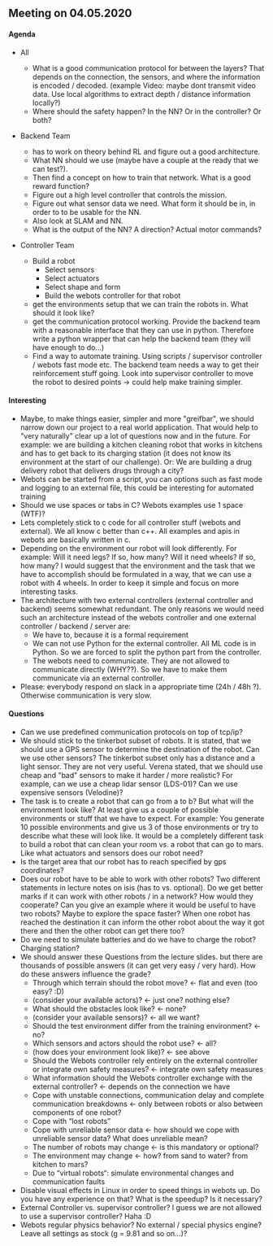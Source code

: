 
## Meeting on 04.05.2020
#### Agenda
* All
  * What is a good communication protocol for between the layers? That depends on
    the connection, the sensors, and where the information is encoded / decoded.
    (example Video: maybe dont transmit video data. Use local algorithms to extract
    depth / distance information locally?)
  * Where should the safety happen? In the NN? Or in the controller? Or both?


* Backend Team
  * has to work on theory behind RL and figure out a good architecture.
  * What NN should we use (maybe have a couple at the ready that we can test?).
  * Then find a concept on how to train that network. What is a good reward function?
  * Figure out a high level controller that controls the mission.
  * Figure out what sensor data we need. What form it should be in, in order to
    to be usable for the NN.
  * Also look at SLAM and NN.
  * What is the output of the NN? A direction? Actual motor commands?


* Controller Team
  * Build a robot
    * Select sensors
    * Select actuators
    * Select shape and form
    * Build the webots controller for that robot
  * get the environments setup that we can train the robots in. What should it
    look like?
  * get the communication protocol working. Provide the backend team with a
    reasonable interface that they can use in python. Therefore write a python
    wrapper that can help the backend team (they will have enough to do...)
  * Find a way to automate training. Using scripts / supervisor controller /
    webots fast mode etc. The backend team needs a way to get their reinforcement
    stuff going. Look into supervisor controller to move the robot to desired points
    -> could help make training simpler.

#### Interesting
* Maybe, to make things easier, simpler and more "greifbar", we should narrow down
  our project to a real world application. That would help to "very naturally"
  clear up a lot of questions now and in the future. For example: we are building
  a kitchen cleaning robot that works in kitchens and has to get back to its
  charging station (it does not know its environment at the start of our challenge).
  Or: We are building a drug delivery robot that delivers drugs through a city?
* Webots can be started from a script, you can options such as fast mode and
  logging to an external file, this could be interesting for automated training
* Should we use spaces or tabs in C? Webots examples use 1 space (WTF)?
* Lets completely stick to c code for all controller stuff (webots and external).
  We all know c better than c++. All examples and apis in webots are basically
  written in c.  
* Depending on the environment our robot will look differently. For example: Will
  it need legs? If so, how many? Will it need wheels? If so, how many? I would suggest
  that the environment and the task that we have to accomplish should be formulated
  in a way, that we can use a robot with 4 wheels. In order to keep it simple and
  focus on more interesting tasks.
* The architecture with two external controllers (external controller and backend)
  seems somewhat redundant. The only reasons we would need such an architecture
  instead of the webots controller and one external controller / backend / server are:
  * We have to, because it is a formal requirement
  * We can not use Python for the external controller. All ML code is in Python.
    So we are forced to split the python part from the controller.
  * The webots need to communicate. They are not allowed to communicate directly
    (WHY??). So we have to make them communicate via an external controller.
* Please: everybody respond on slack in a appropriate time (24h / 48h ?). Otherwise
  communication is very slow.  

#### Questions
* Can we use predefined communication protocols on top of tcp/ip?
* We should stick to the tinkerbot subset of robots. It is stated, that we should
  use a GPS sensor to determine the destination of the robot. Can we use other sensors?
  The tinkerbot subset only has a distance and a light sensor. They are not very useful.
  Verena stated, that we should use cheap and "bad" sensors to make it harder / more
  realistic? For example, can we use a cheap lidar sensor (LDS-01)?
  Can we use expensive sensors (Velodine)?
* The task is to create a robot that can go from a to b? But what will the environment
  look like? At least give us a couple of possible
  environments or stuff that we have to expect. For example: You generate 10
  possible environments and give us 3 of those environments or try to describe
  what these will look like. It would be a completely different task to build
  a robot that can clean your room vs. a robot that can go to mars. Like what
  actuators and sensors does our robot need?
* Is the target area that our robot has to reach specified by gps coordinates?
* Does our robot have to be able to work with other robots? Two different statements
  in lecture notes on isis (has to vs. optional). Do we get better marks if it can
  work with other robots / in a network? How would they cooperate? Can you give an
  example where it would be useful to have two robots? Maybe to explore the space
  faster? When one robot has reached the destination it can inform the other robot
  about the way it got there and then the other robot can get there too?
* Do we need to simulate batteries and do we have to charge the robot? Charging station?
* We should answer these Questions from the lecture slides. but there are thousands of
  possible answers (it can get very easy / very hard). How do these answers influence the
  grade?
  * Through which terrain should the robot move? <- flat and even (too easy? :D)
  * (consider your available actors)? <- just one? nothing else?
  * What should the obstacles look like? <- none?
  * (consider your available sensors)? <- all we want?
  * Should the test environment differ from the training environment? <- no?
  * Which sensors and actors should the robot use? <- all?
  * (how does your environment look like)? <- see above
  * Should the Webots controller rely entirely on the external controller or integrate
    own safety measures? <- integrate own safety measures
  * What information should the Webots controller exchange with the external
    controller? <- depends on the connection we have
  * Cope with unstable connections, communication delay and
    complete communication breakdowns <- only between robots or also between
    components of one robot?
  * Cope with “lost robots”
  * Cope with unreliable sensor data <- how should we cope with unreliable sensor
    data? What does unreliable mean?
  * The number of robots may change <- is this mandatory or optional?
  * The environment may change <- how? from sand to water? from kitchen to mars?
  * Due to “virtual robots“: simulate environmental changes
    and communication faults
* Disable visual effects in Linux in order to speed things in webots up. Do you
  have any experience on that? What is the speedup? Is it necessary?
* External Controller vs. supervisor controller? I guess we are not allowed to
  use a supervisor controller? Haha :D
* Webots regular physics behavior? No external / special physics engine? Leave all
  settings as stock (g = 9.81 and so on...)?

